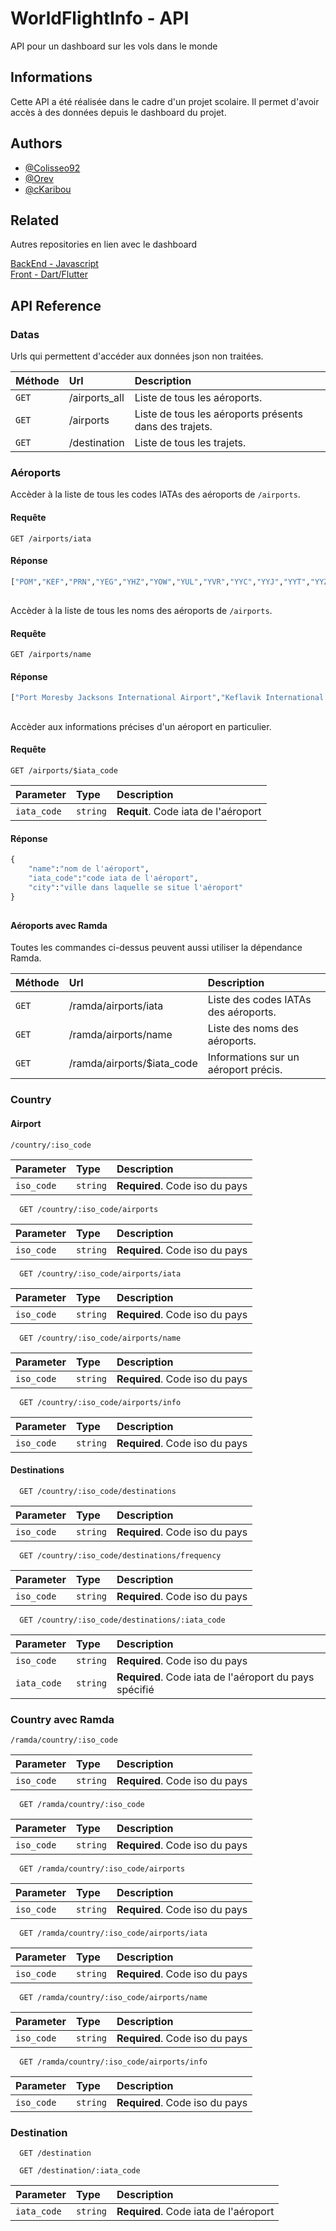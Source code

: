 
# WorldFlightInfo - API

API pour un dashboard sur les vols dans le monde

## Informations

Cette API a été réalisée dans le cadre d'un projet scolaire. Il permet d'avoir accès à des données depuis le dashboard du projet.


## Authors

- [@Colisseo92](https://github.com/Colisseo92)
- [@Orev](https://github.com/Veronique1919)
- [@cKaribou ](https://github.com/cKaribou)


## Related

Autres repositories en lien avec le dashboard

[BackEnd - Javascript](https://github.com/Colisseo92/DashBoardJavascript)\
[Front - Dart/Flutter](https://github.com/Colisseo92/FlutterDashboard)

## API Reference

### Datas

Urls qui permettent d'accéder aux données json non traitées.

| Méthode | Url     | Description                |
| :-------- | :------- | :------------------------- |
| `GET` | /airports_all | Liste de tous les aéroports.|
| `GET` | /airports | Liste de tous les aéroports présents dans des trajets.|
| `GET` | /destination | Liste de tous les trajets.|

### Aéroports
Accèder à la liste de tous les codes IATAs des aéroports de `/airports`.
#### Requête
```http
GET /airports/iata
```
#### Réponse
```python
["POM","KEF","PRN","YEG","YHZ","YOW","YUL","YVR","YYC","YYJ","YYT","YYZ","ALG",...]
```
## 
Accèder à la liste de tous les noms des aéroports de `/airports`.
#### Requête
```http
GET /airports/name
```
#### Réponse
```python
["Port Moresby Jacksons International Airport","Keflavik International Airport",...]
```
## 
Accèder aux informations précises d'un aéroport en particulier.
#### Requête
```http
GET /airports/$iata_code
```

| Parameter | Type     | Description                |
| :-------- | :------- | :------------------------- |
| `iata_code` | `string` | **Requit**. Code iata de l'aéroport|

#### Réponse
```python
{
    "name":"nom de l'aéroport",
    "iata_code":"code iata de l'aéroport",
    "city":"ville dans laquelle se situe l'aéroport"
}
```

## 
#### Aéroports avec Ramda

Toutes les commandes ci-dessus peuvent aussi utiliser la dépendance Ramda.

| Méthode | Url     | Description                |
| :-------- | :------- | :------------------------- |
| `GET` | /ramda/airports/iata | Liste des codes IATAs des aéroports.|
| `GET` | /ramda/airports/name | Liste des noms des aéroports.|
| `GET` | /ramda/airports/$iata_code | Informations sur un aéroport précis.|


### Country

#### Airport
```http
/country/:iso_code
```

| Parameter | Type     | Description                |
| :-------- | :------- | :------------------------- |
| `iso_code` | `string` | **Required**. Code iso du pays|

```http
  GET /country/:iso_code/airports
```

| Parameter | Type     | Description                |
| :-------- | :------- | :------------------------- |
| `iso_code` | `string` | **Required**. Code iso du pays|

```http
  GET /country/:iso_code/airports/iata
```

| Parameter | Type     | Description                |
| :-------- | :------- | :------------------------- |
| `iso_code` | `string` | **Required**. Code iso du pays|

```http
  GET /country/:iso_code/airports/name
```

| Parameter | Type     | Description                |
| :-------- | :------- | :------------------------- |
| `iso_code` | `string` | **Required**. Code iso du pays|

```http
  GET /country/:iso_code/airports/info
```

| Parameter | Type     | Description                |
| :-------- | :------- | :------------------------- |
| `iso_code` | `string` | **Required**. Code iso du pays|


#### Destinations
```http
  GET /country/:iso_code/destinations
```

| Parameter | Type     | Description                |
| :-------- | :------- | :------------------------- |
| `iso_code` | `string` | **Required**. Code iso du pays|

```http
  GET /country/:iso_code/destinations/frequency
```

| Parameter | Type     | Description                |
| :-------- | :------- | :------------------------- |
| `iso_code` | `string` | **Required**. Code iso du pays|

```http
  GET /country/:iso_code/destinations/:iata_code
```

| Parameter | Type     | Description                |
| :-------- | :------- | :------------------------- |
| `iso_code` | `string` | **Required**. Code iso du pays|
| `iata_code` | `string` | **Required**. Code iata de l'aéroport du pays spécifié|

### Country avec Ramda

```http
/ramda/country/:iso_code
```

| Parameter | Type     | Description                |
| :-------- | :------- | :------------------------- |
| `iso_code` | `string` | **Required**. Code iso du pays|

```http
  GET /ramda/country/:iso_code
```

| Parameter | Type     | Description                |
| :-------- | :------- | :------------------------- |
| `iso_code` | `string` | **Required**. Code iso du pays|

```http
  GET /ramda/country/:iso_code/airports
```

| Parameter | Type     | Description                |
| :-------- | :------- | :------------------------- |
| `iso_code` | `string` | **Required**. Code iso du pays|

```http
  GET /ramda/country/:iso_code/airports/iata
```

| Parameter | Type     | Description                |
| :-------- | :------- | :------------------------- |
| `iso_code` | `string` | **Required**. Code iso du pays|

```http
  GET /ramda/country/:iso_code/airports/name
```

| Parameter | Type     | Description                |
| :-------- | :------- | :------------------------- |
| `iso_code` | `string` | **Required**. Code iso du pays|

```http
  GET /ramda/country/:iso_code/airports/info
```

| Parameter | Type     | Description                |
| :-------- | :------- | :------------------------- |
| `iso_code` | `string` | **Required**. Code iso du pays|


### Destination
```http
  GET /destination
```
```http
  GET /destination/:iata_code
```
| Parameter | Type     | Description                |
| :-------- | :------- | :------------------------- |
| `iata_code` | `string` | **Required**. Code iata de l'aéroport|

